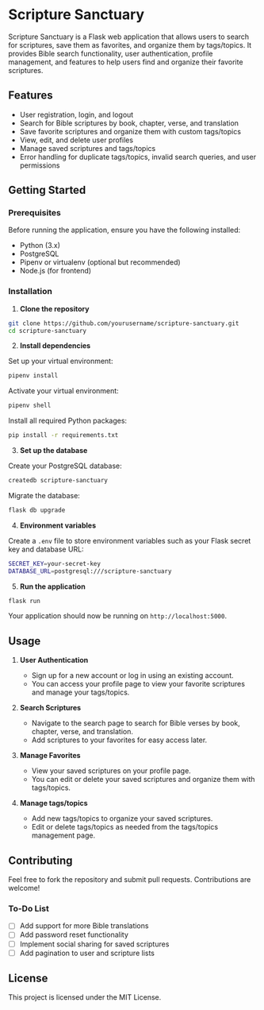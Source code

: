 # Scripture Sanctuary

Scripture Sanctuary is a Flask web application that allows users to search for scriptures, save them as favorites, and organize them by tags/topics. It provides Bible search functionality, user authentication, profile management, and features to help users find and organize their favorite scriptures.

## Features

- User registration, login, and logout
- Search for Bible scriptures by book, chapter, verse, and translation
- Save favorite scriptures and organize them with custom tags/topics
- View, edit, and delete user profiles
- Manage saved scriptures and tags/topics
- Error handling for duplicate tags/topics, invalid search queries, and user permissions

## Getting Started

### Prerequisites

Before running the application, ensure you have the following installed:

- Python (3.x)
- PostgreSQL
- Pipenv or virtualenv (optional but recommended)
- Node.js (for frontend)

### Installation

1. **Clone the repository**

```bash
git clone https://github.com/yourusername/scripture-sanctuary.git
cd scripture-sanctuary
```

2. **Install dependencies**

Set up your virtual environment:

```bash
pipenv install
```

Activate your virtual environment:

```bash
pipenv shell
```

Install all required Python packages:

```bash
pip install -r requirements.txt
```

3. **Set up the database**

Create your PostgreSQL database:

```bash
createdb scripture-sanctuary
```

Migrate the database:

```bash
flask db upgrade
```

4. **Environment variables**

Create a `.env` file to store environment variables such as your Flask secret key and database URL:

```bash
SECRET_KEY=your-secret-key
DATABASE_URL=postgresql:///scripture-sanctuary
```

5. **Run the application**

```bash
flask run
```

Your application should now be running on `http://localhost:5000`.

## Usage

1. **User Authentication**
   - Sign up for a new account or log in using an existing account.
   - You can access your profile page to view your favorite scriptures and manage your tags/topics.

2. **Search Scriptures**
   - Navigate to the search page to search for Bible verses by book, chapter, verse, and translation.
   - Add scriptures to your favorites for easy access later.

3. **Manage Favorites**
   - View your saved scriptures on your profile page.
   - You can edit or delete your saved scriptures and organize them with tags/topics.

4. **Manage tags/topics**
   - Add new tags/topics to organize your saved scriptures.
   - Edit or delete tags/topics as needed from the tags/topics management page.

## Contributing

Feel free to fork the repository and submit pull requests. Contributions are welcome!

### To-Do List

- [ ] Add support for more Bible translations
- [ ] Add password reset functionality
- [ ] Implement social sharing for saved scriptures
- [ ] Add pagination to user and scripture lists

## License

This project is licensed under the MIT License.

